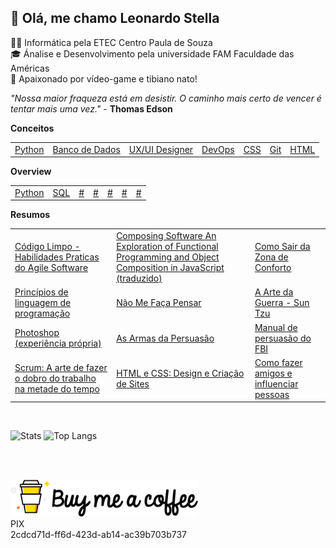  
## :wave: Olá, me chamo Leonardo Stella

:man_technologist: Informática pela ETEC Centro Paula de Souza
<br>
:mortar_board: Ánalise e Desenvolvimento pela universidade FAM Faculdade das Américas
<br>
:space_invader: Apaixonado por vídeo-game e tibiano nato!

<i>"Nossa maior fraqueza está em desistir. O caminho mais certo de vencer é tentar mais uma vez."</i> - <b>Thomas Edson</b>
<table>
	<b>Conceitos</b>
	<td>
		<a href="https://github.com/leostella97/pythonconceitos">Python</a>
	</td>
	<td>
		<a href="https://github.com/leostella97/conceitosbd">Banco de Dados</a>
	</td>
	<td>
		<a href="https://github.com/leostella97/uxuiconceitos">UX/UI Designer</a>
	</td>
	<td>
		<a href="https://github.com/leostella97/conceitosdevops">DevOps</a>
	</td>
	<td>
		<a href="https://github.com/leostella97/cssconceitos">CSS</a>
	</td>
	<td>
		<a href="https://github.com/leostella97/concomgit">Git</a>
	</td>
	<td>
		<a href="https://github.com/leostella97/htmlconceitos">HTML</a>
	</td>
	</table>
	<table>
	<b>Overview</b>
	<td>
		<a href="https://github.com/leostella97/pythonoverview">Python</a>
	</td>
	<td>
		<a href="https://github.com/leostella97/sql-overview">SQL</a>
	</td>
	<td>
		<a href="#">#</a>
	</td>
	<td>
		<a href="#">#</a>
	</td>
	<td>
		<a href="#">#</a>
	</td>
	<td>
		<a href="#">#</a>
	</td>
	<td>
		<a href="#">#</a>
	</td>
	</table>
	<table>
	<b>Resumos</b>
	<tr>
			<td>
				<a href="https://github.com/leostella97/resumolivros/tree/main/C%C3%B3digo%20Limpo%20-%20Habilidades%20Praticas%20do%20Agile%20Software#c%C3%B3digo-limpo---habilidades-praticas-do-agile-software">Código Limpo - Habilidades Praticas do Agile Software</a>
			</td>
			<td>
				<a href="https://github.com/leostella97/resumolivros/tree/main/Composing%20Software%20An%20Exploration%20of%20Functional%20Programming%20and%20Object%20Composition%20in%20JavaScript%20(traduzido)">Composing Software An Exploration of Functional Programming and Object Composition in JavaScript (traduzido)</a>
			</td>
			<td>
				<a href="https://github.com/leostella97/resumolivros/tree/main/Como%20Sair%20da%20Zona%20de%20Conforto">Como Sair da Zona de Conforto</a>
			</td>
		</tr>
		<tr>
			<td>
				<a href="https://github.com/leostella97/resumolivros/tree/main/Princ%C3%ADpios%20de%20linguagem%20de%20programa%C3%A7%C3%A3o">Princípios de linguagem de programação</a>
			</td>
			<td>
				<a href="https://github.com/leostella97/resumolivros/tree/main/N%C3%A3o%20Me%20Fa%C3%A7a%20Pensar">Não Me Faça Pensar</a>
			</td>
			<td>
				<a href="https://github.com/leostella97/resumolivros/tree/main/A%20Arte%20da%20Guerra%20-%20Sun%20Tzu">A Arte da Guerra - Sun Tzu</a>
			</td>
		</tr>
		<tr>
			<td>
				<a href="https://github.com/leostella97/resumolivros/tree/main/Photoshop%20(experi%C3%AAncia%20pr%C3%B3pria)">Photoshop (experiência própria)</a>
			</td>
			<td>
				<a href="https://github.com/leostella97/resumolivros/tree/main/As%20Armas%20da%20Persuas%C3%A3o">As Armas da Persuasão</a>
			<td>
				<a href="https://github.com/leostella97/resumolivros/tree/main/Manual%20de%20persuas%C3%A3o%20do%20FBI">Manual de persuasão do FBI</a>
			</td>
		</tr>
		<tr>
			<td>
				<a href="https://github.com/leostella97/resumolivros/tree/main/Scrum%20A%20arte%20de%20fazer%20o%20dobro%20do%20trabalho%20na%20metade%20do%20tempo">Scrum: A arte de fazer o dobro do trabalho na metade do tempo</a>
			</td>
			<td>
				<a href="https://github.com/leostella97/resumolivros/tree/main/HTML%20e%20CSS%20Design%20e%20Cria%C3%A7%C3%A3o%20de%20Sites">HTML e CSS: Design e Criação de Sites</a>
			</td>
			<td>
				<a href="https://github.com/leostella97/resumolivros/tree/main/Como%20fazer%20amigos%20e%20influenciar%20pessoas">Como fazer amigos e influenciar pessoas</a>
			</td>
		</tr>

</table>

<br>

![Stats](https://github-readme-stats.vercel.app/api?username=leostella97&show_icons=true&count_private=true&theme=dark)
![Top Langs](https://github-readme-stats.vercel.app/api/top-langs/?username=leostella97&layout=compact&theme=dark)

<br><br>

<img width="300" src="https://github.com/leostella97/leostella97/blob/main/img/BuyMeACoffee.png?raw=true">
<br>
PIX
<br>
2cdcd71d-ff6d-423d-ab14-ac39b703b737